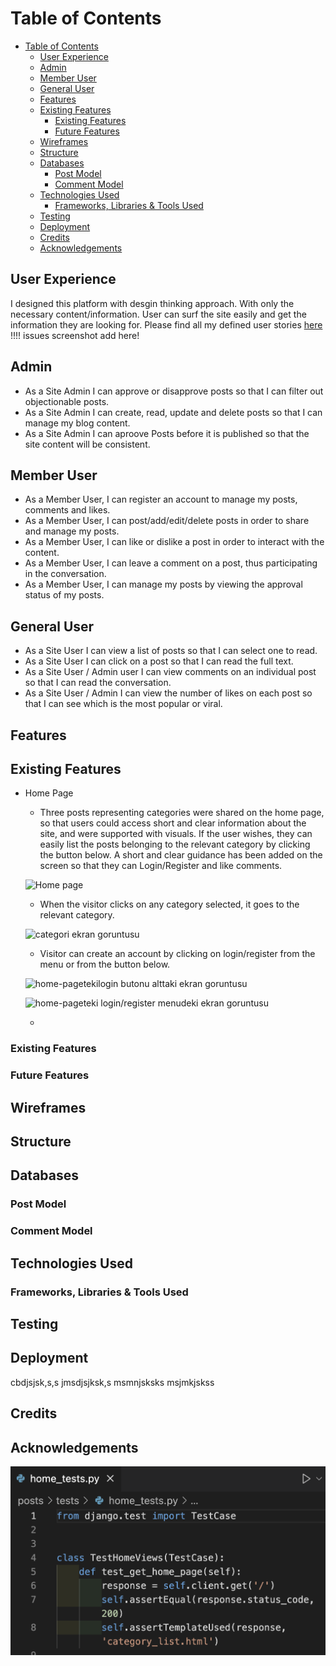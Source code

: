 # Table of Contents

- [Table of Contents](#table-of-contents)
  - [User Experience](#user-experience)
  - [Admin](#admin)
  - [Member User](#member-user)
  - [General User](#general-user)
  - [Features](#features)
  - [Existing Features](#existing-features)
    - [Existing Features](#existing-features-1)
    - [Future Features](#future-features)
  - [Wireframes](#wireframes)
  - [Structure](#structure)
  - [Databases](#databases)
    - [Post Model](#post-model)
    - [Comment Model](#comment-model)
  - [Technologies Used](#technologies-used)
    - [Frameworks, Libraries \& Tools Used](#frameworks-libraries--tools-used)
  - [Testing](#testing)
  - [Deployment](#deployment)
  - [Credits](#credits)
  - [Acknowledgements](#acknowledgements)

## User Experience

I designed this platform with desgin thinking approach. With only the necessary content/information. User can surf the site easily and get the information they are looking for. Please find all my defined user stories [here]()    !!!! issues screenshot add here!

## Admin
  * As a Site Admin I can approve or disapprove posts so that I can filter out objectionable posts.
  * As a Site Admin I can create, read, update and delete posts so that I can manage my blog content.
  * As a Site Admin I can aproove Posts before it is published so that the site content will be consistent.


## Member User
* As a Member User, I can register an account to manage my posts, comments and likes.
* As a Member User, I can post/add/edit/delete posts in order to share and manage my posts.
* As a Member User, I can like or dislike a post in order to interact with the content.
* As a Member User, I can leave a comment on a post, thus participating in the conversation.
* As a Member User, I can manage my posts by viewing the approval status of my posts.

## General User
* As a Site User I can view a list of posts so that I can select one to read.
* As a Site User I can click on a post so that I can read the full text.
* As a Site User / Admin user I can view comments on an individual post so that I can read the conversation.
* As a Site User / Admin I can view the number of likes on each post so that I can see which is the most popular or viral.

## Features

## Existing Features
- Home Page
  - Three posts representing categories were shared on the home page, so that users could access short and clear information about the site, and were supported with visuals. If the user wishes, they can easily list the posts belonging to the relevant category by clicking the button below. A short and clear guidance has been added on the screen so that they can Login/Register and like comments.
  
  ![Home page ](ekran_goruntusu_dosya_adi.png)

  - When the visitor clicks on any category selected, it goes to the relevant category. 

  ![categori ekran goruntusu ](ekran_goruntusu_dosya_adi.png)

  - Visitor can create an account by clicking on login/register from the menu or from the button below.
    
  ![home-pagetekilogin butonu alttaki ekran goruntusu ](ekran_goruntusu_dosya_adi.png)

  ![home-pageteki login/register menudeki ekran goruntusu ](ekran_goruntusu_dosya_adi.png)

  - 


### Existing Features

### Future Features

## Wireframes

## Structure

## Databases

### Post Model

### Comment Model

## Technologies Used

### Frameworks, Libraries & Tools Used

## Testing

## Deployment
cbdjsjsk,s,s 
jmsdjsjksk,s
msmnjsksks
msjmkjskss


## Credits

## Acknowledgements


![homepage test](documents/homepage-test-code.png)